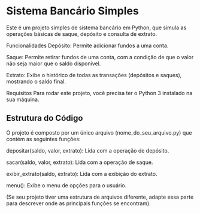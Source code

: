 # **Sistema Bancário Simples**

Este é um projeto simples de sistema bancário em Python, que simula as operações básicas de saque, depósito e consulta de extrato.

Funcionalidades
Depósito: Permite adicionar fundos a uma conta.

Saque: Permite retirar fundos de uma conta, com a condição de que o valor não seja maior que o saldo disponível.

Extrato: Exibe o histórico de todas as transações (depósitos e saques), mostrando o saldo final.

Requisitos
Para rodar este projeto, você precisa ter o Python 3 instalado na sua máquina.


## **Estrutura do Código**

O projeto é composto por um único arquivo (nome_do_seu_arquivo.py) que contém as seguintes funções:

depositar(saldo, valor, extrato): Lida com a operação de depósito.

sacar(saldo, valor, extrato): Lida com a operação de saque.

exibir_extrato(saldo, extrato): Lida com a exibição do extrato.

menu(): Exibe o menu de opções para o usuário.

(Se seu projeto tiver uma estrutura de arquivos diferente, adapte essa parte para descrever onde as principais funções se encontram).
